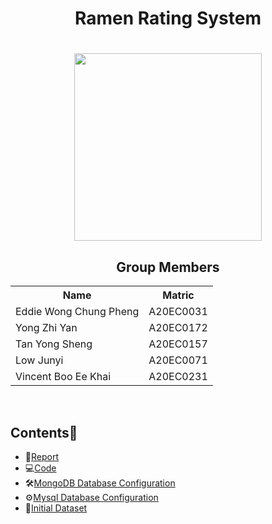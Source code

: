 

<h1 align=center>Ramen Rating System<h1>




<div align="center">
  <img src="" alt = "" width="300px"/>
</div>


<h2 align="center">
  Group Members
  <br>
</h2>
<p align="center">
<table align = 'center'>
  <tr>
    <th>Name</th> 
    <th>Matric</th>
  </tr>
  <tr>
    <td>Eddie Wong Chung Pheng</td>
    <td>A20EC0031</td>
  </tr>
  <tr>
    <td>Yong Zhi Yan</td>
    <td>A20EC0172</td>
  </tr>
    <tr>
    <td>Tan Yong Sheng</td>
    <td>A20EC0157</td>
  </tr>
    <tr>
    <td>Low Junyi</td>
    <td>A20EC0071</td>
  </tr>
  <tr>
    <td>Vincent Boo Ee Khai</td>
    <td>A20EC0231</td>
  </tr>
</table><br>
</p>

## Contents📝
- 📑[Report](report.md)
- 💻[Code]()
- 🛠️[MongoDB Database Configuration]()
- ⚙️[Mysql Database Configuration]()
- 📰[Initial Dataset]()


